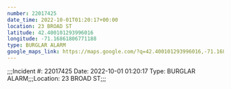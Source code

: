 ```yaml
---
number: 22017425
date_time: 2022-10-01T01:20:17+00:00
location: 23 BROAD ST
latitude: 42.400101293996016
longitude: -71.16861806771188
type: BURGLAR ALARM
google_maps_link: https://maps.google.com/?q=42.400101293996016,-71.16861806771188
---
```


;;;Incident #: 22017425   Date: 2022-10-01 01:20:17   Type: BURGLAR ALARM;;;Location: 23 BROAD ST;;;
